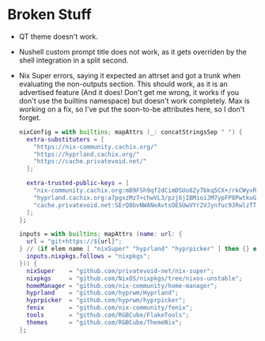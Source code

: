 # Broken Stuff

- QT theme doesn't work.

- Nushell custom prompt title does not work, as it gets
  overriden by the shell integration in a split second.

- Nix Super errors, saying it expected an attrset and got a
  trunk when evaluating the non-outputs section. This should
  work, as it is an advertised feature (And it does! Don't get
  me wrong, it works if you don't use the builtins namespace)
  but doesn't work completely. Max is working on a fix, so I've
  put the soon-to-be attributes here, so I don't forget.

  ```nix
  nixConfig = with builtins; mapAttrs (_: concatStringsSep " ") {
    extra-substituters = [
      "https://nix-community.cachix.org/"
      "https://hyprland.cachix.org/"
      "https://cache.privatevoid.net/"
    ];

    extra-trusted-public-keys = [
      "nix-community.cachix.org:mB9FSh9qf2dCimDSUo8Zy7bkq5CX+/rkCWyvRCYg3Fs="
      "hyprland.cachix.org:a7pgxzMz7+chwVL3/pzj6jIBMioiJM7ypFP8PwtkuGc="
      "cache.privatevoid.net:SErQ8bvNWANeAvtsOESUwVYr2VJynfuc9JRwlzTTkVg="
    ];
  };

  inputs = with builtins; mapAttrs (name: url: {
    url = "git+https://${url}";
  } // (if elem name [ "nixSuper" "hyprland" "hyprpicker" ] then {} else {
    inputs.nixpkgs.follows = "nixpkgs";
  })) {
    nixSuper    = "github.com/privatevoid-net/nix-super";
    nixpkgs     = "github.com/NixOS/nixpkgs/tree/nixos-unstable";
    homeManager = "github.com/nix-community/home-manager";
    hyprland    = "github.com/hyprwm/Hyprland";
    hyprpicker  = "github.com/hyprwm/hyprpicker";
    fenix       = "github.com/nix-community/fenix";
    tools       = "github.com/RGBCube/FlakeTools";
    themes      = "github.com/RGBCube/ThemeNix";
  };
  ```
